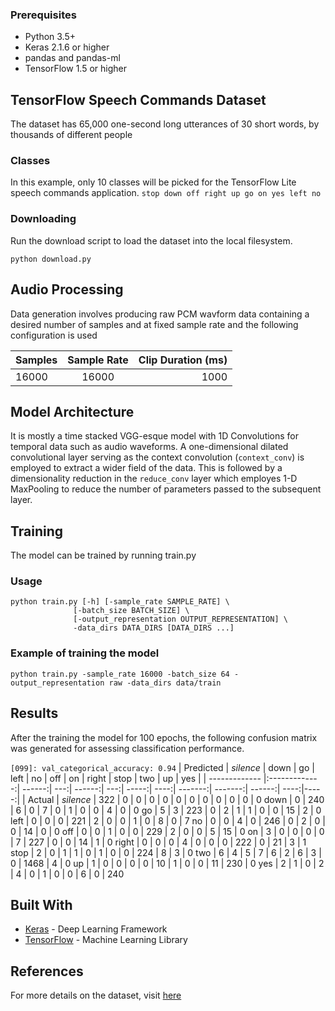 ### Prerequisites
- Python 3.5+
- Keras 2.1.6 or higher
- pandas and pandas-ml
- TensorFlow 1.5 or higher

## TensorFlow Speech Commands Dataset
The dataset has 65,000 one-second long utterances of 30 short words, by thousands of different people

### Classes
In this example, only 10 classes will be picked for the TensorFlow Lite speech commands application.
`stop down off right up go on yes left no`

### Downloading
Run the download script to load the dataset into the local filesystem.
```
python download.py
```

## Audio Processing
Data generation involves producing raw PCM wavform data containing a desired number of samples and at fixed sample rate and the following configuration is used

| Samples        | Sample Rate           | Clip Duration (ms)  |
| ------------- |:-------------:| -----:|
| 16000      | 16000 | 1000 |

## Model Architecture
It is mostly a time stacked VGG-esque model with 1D Convolutions for temporal data such as audio waveforms. A one-dimensional dilated convolutional layer serving as the context convolution (`context_conv`) is employed to extract a wider field of the data. This is followed by a dimensionality reduction in the `reduce_conv` layer which employes 1-D MaxPooling to reduce the number of parameters passed to the subsequent layer.

## Training
The model can be trained by running train.py

### Usage
```
python train.py [-h] [-sample_rate SAMPLE_RATE] \
              [-batch_size BATCH_SIZE] \
              [-output_representation OUTPUT_REPRESENTATION] \
              -data_dirs DATA_DIRS [DATA_DIRS ...]
```

### Example of training the model
```
python train.py -sample_rate 16000 -batch_size 64 -output_representation raw -data_dirs data/train
```

## Results
After the training the model for 100 epochs, the following confusion matrix was generated for assessing classification performance.

`[099]: val_categorical_accuracy: 0.94`
| Predicted     | _silence_     | down   | go  | left   | no  | off   | on  | right  | stop   | two   | up  | yes |
| ------------- |:-------------:| ------:| ---:| ------:| ---:| -----:| ----:| -------:| -------:| ------:| ----:|-----:|
| Actual |
_silence_ | 322 | 0 | 0 | 0 | 0 | 0 | 0 | 0 | 0 | 0 | 0 | 0
down | 0 | 240 | 6 | 0 | 7 | 0 | 1 | 0 | 0 | 4 | 0 | 0
go | 5 | 3 | 223 | 0 | 2 | 1 | 1 | 0 | 0 | 15 | 2 | 0
left | 0 | 0 | 0 | 221 | 2 | 0 | 0 | 1 | 0 | 8 | 0 | 7
no | 0 | 0 | 4 | 0 | 246 | 0 | 2 | 0 | 0 | 14 | 0 | 0
off | 0 | 0 | 1 | 0 | 0 | 229 | 2 | 0 | 0 | 5 | 15 | 0
on | 3 | 0 | 0 | 0 | 0 | 7 | 227 | 0 | 0 | 14 | 1 | 0
right | 0 | 0 | 0 | 4 | 0 | 0 | 0 | 222 | 0 | 21 | 3 | 1
stop | 2 | 0 | 1 | 1 | 0 | 1 | 0 | 0 | 224 | 8 | 3 | 0
two | 6 | 4 | 5 | 7 | 6 | 2 | 6 | 3 | 0 | 1468 | 4 | 0
up | 1 | 0 | 0 | 0 | 0 | 10 | 1 | 0 | 0 | 11 | 230 | 0
yes | 2 | 1 | 0 | 2 | 4 | 0 | 1 | 0 | 0 | 6 | 0 | 240

## Built With

* [Keras](https://keras.io/) - Deep Learning Framework
* [TensorFlow](http://tensorflow.org/) - Machine Learning Library

## References
For more details on the dataset, visit [here](https://ai.googleblog.com/2017/08/launching-speech-commands-dataset.html)

